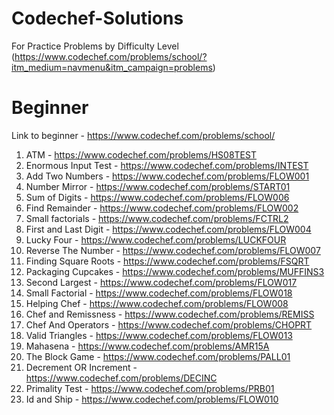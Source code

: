 # Codechef-Solutions
For Practice Problems by Difficulty Level (https://www.codechef.com/problems/school/?itm_medium=navmenu&itm_campaign=problems)

# Beginner 
Link to beginner - https://www.codechef.com/problems/school/

1. ATM - https://www.codechef.com/problems/HS08TEST
2. Enormous Input Test - https://www.codechef.com/problems/INTEST
3. Add Two Numbers - https://www.codechef.com/problems/FLOW001
4. Number Mirror - https://www.codechef.com/problems/START01
5. Sum of Digits - https://www.codechef.com/problems/FLOW006
6. Find Remainder - https://www.codechef.com/problems/FLOW002
7. Small factorials - https://www.codechef.com/problems/FCTRL2
8. First and Last Digit - https://www.codechef.com/problems/FLOW004
9. Lucky Four - https://www.codechef.com/problems/LUCKFOUR
10. Reverse The Number - https://www.codechef.com/problems/FLOW007
11. Finding Square Roots - https://www.codechef.com/problems/FSQRT
12. Packaging Cupcakes - https://www.codechef.com/problems/MUFFINS3
13. Second Largest - https://www.codechef.com/problems/FLOW017
14. Small Factorial - https://www.codechef.com/problems/FLOW018
15. Helping Chef - https://www.codechef.com/problems/FLOW008
16. Chef and Remissness - https://www.codechef.com/problems/REMISS
17. Chef And Operators - https://www.codechef.com/problems/CHOPRT
18. Valid Triangles - https://www.codechef.com/problems/FLOW013
19. Mahasena - https://www.codechef.com/problems/AMR15A
20. The Block Game - https://www.codechef.com/problems/PALL01
21. Decrement OR Increment - https://www.codechef.com/problems/DECINC
22. Primality Test - https://www.codechef.com/problems/PRB01
23. Id and Ship - https://www.codechef.com/problems/FLOW010
